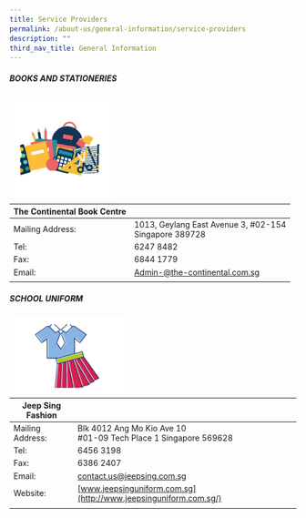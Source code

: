 ```yaml
---
title: Service Providers
permalink: /about-us/general-information/service-providers
description: ""
third_nav_title: General Information
---
```

##### BOOKS AND STATIONERIES

<div>  
<div style="float: left">  
<img src="/images/Books%20and%20Stationeries.png" 
     style="width:60%"> 
</div>  
<div></div>  
</div>

| The Continental Book Centre |  |
|---|---|
| Mailing Address: | 1013, Geylang East Avenue 3, #02-154 <br>Singapore 389728 |
| Tel: | 6247 8482 |
| Fax: | 6844 1779 |
| Email: | [Admin-@the-continental.com.sg](mailto:Admin-@the-continental.com.sg) |
| | |

##### SCHOOL UNIFORM

<div>  
<div style="float: left">  
<img src="/images/School%20Uniform.png" 
     style="width:40%"> 
</div>  
<div></div>  
</div>

| Jeep Sing Fashion |  |
|---|---|
| Mailing Address: | Blk 4012 Ang Mo Kio Ave 10<br>#01-09 Tech Place 1 Singapore 569628 |
| Tel: | 6456 3198 |
| Fax: | 6386 2407 |
| Email: | [contact.us@jeepsing.com.sg](mailto:contact.us@jeepsing.com.sg) |
| Website: | [www.jeepsinguniform.com.sg](http://www.jeepsinguniform.com.sg/) |
| | |